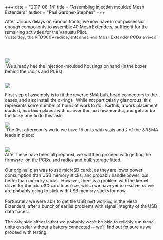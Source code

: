 +++
date = "2017-08-14"
title = "Assembling injection moulded Mesh Extenders"
author = "Paul Gardner-Stephen"
+++

<div class="post-body entry-content" id="post-body-6850320175703722672" itemprop="description articleBody">

After various delays on various fronts, we now have in our possession enough components to assemble 40 Mesh Extenders, sufficient for the remaining activities for the Vanuatu Pilot.
<br/>
Yesterday, the RFD900+ radios, antennae and Mesh Extender PCBs arrived: <br/>

<br/>
<br/>

<a href="https://2.bp.blogspot.com/-peqlcBeZR-8/WZI-jRIVVfI/AAAAAAAAGXs/sebTrFDRtOsadR_WO4zZMZjzcFX8Kk-LwCLcBGAs/s1600/IMG_20170814_115137.jpg"><img src="https://2.bp.blogspot.com/-peqlcBeZR-8/WZI-jRIVVfI/AAAAAAAAGXs/sebTrFDRtOsadR_WO4zZMZjzcFX8Kk-LwCLcBGAs/s400/IMG_20170814_115137.jpg"/></a>
<br/>
 We already had the injection-moulded housings on hand (in the boxes behind the radios and PCBs):<br/>
<br/>

<a href="https://4.bp.blogspot.com/-PWzFaWlnlNU/WZI-klqP_oI/AAAAAAAAGX0/ZANHT7pyagITQ1ECyii6ryfyUfAQJ2wbQCLcBGAs/s1600/IMG_20170814_115440.jpg"><img src="https://4.bp.blogspot.com/-PWzFaWlnlNU/WZI-klqP_oI/AAAAAAAAGX0/ZANHT7pyagITQ1ECyii6ryfyUfAQJ2wbQCLcBGAs/s400/IMG_20170814_115440.jpg"/></a>
<br/>

First step of assembly is to fit the reverse SMA bulk-head connectors to the cases, and also install the o-rings.  While not particularly glamorous, this represents some number of hours of work to do.  Karthik, a work placement student, has been placed with us over the next few months, and gets to be the lucky one to do this task:
<br/>

<a href="https://3.bp.blogspot.com/-n0nJOShc3Wk/WZI-kkyjFuI/AAAAAAAAGX4/Ip750dD2zTMuO4Z_evn3JBxPiCQ-E0tlgCLcBGAs/s1600/IMG_20170814_170023.jpg"><img src="https://3.bp.blogspot.com/-n0nJOShc3Wk/WZI-kkyjFuI/AAAAAAAAGX4/Ip750dD2zTMuO4Z_evn3JBxPiCQ-E0tlgCLcBGAs/s400/IMG_20170814_170023.jpg"/></a>
<br/>
 The first afternoon's work, we have 16 units with seals and 2 of the 3 RSMA leads in place:<br/>
<br/>

<a href="https://4.bp.blogspot.com/-t1idgSgNdGw/WZI-loyKDkI/AAAAAAAAGYA/bsgAT9d4UPcwlWyQdg6BKykoPBRMYViMQCLcBGAs/s1600/IMG_20170814_170136.jpg"><img src="https://4.bp.blogspot.com/-t1idgSgNdGw/WZI-loyKDkI/AAAAAAAAGYA/bsgAT9d4UPcwlWyQdg6BKykoPBRMYViMQCLcBGAs/s400/IMG_20170814_170136.jpg"/></a>
<br/>
After these have been all prepared, we will then proceed with getting the firmware  on the PCBs, and radios and bulk storage fitted.<br/>
<br/>
Our original plan was to use microSD cards, as they are lower power consumption than USB memory sticks, and probably handle power loss better than memory sticks.  However, there is a problem with the kernel driver for the microSD card interface, which we have yet to resolve, so we are probably going to stick with USB memory sticks for now. <br/>
<br/>
Fortunately we were able to get the USB port working in the Mesh Extenders, after a bunch of earlier problems with signal integrity of the USB data traces.<br/>
<br/>
The only side effect is that we probably won't be able to reliably run these units on solar without a battery connected -- we'll find out for sure as we proceed with testing.
<div></div>
</div>